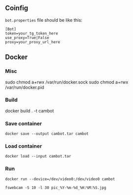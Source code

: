 ## Coinfig

`bot.properties` file should be like this:

```
[Bot]
token=your_tg_token_here
use_proxy=True|False
proxy=your_proxy_url_here
```

## Docker

### Misc

sudo chmod a+rwx /var/run/docker.sock
sudo chmod a+rwx /var/run/docker.pid

### Build

docker build . -t cambot

### Save container
```
docker save --output cambot.tar cambot
```

### Load container
```
docker load --input cambot.tar
```


### Run

```
docker run --device=/dev/video0:/dev/video0 cambot
```


```
fswebcam -S 10 -l 30 pic_%Y-%m-%d_%H:%M:%S.jpg
```